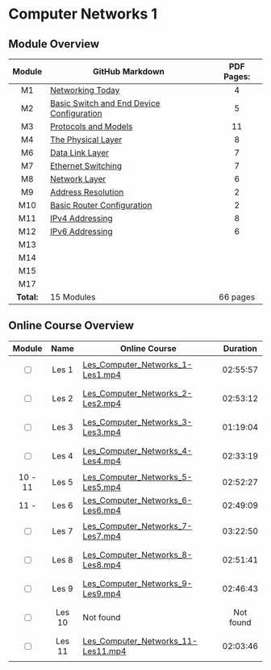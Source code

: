 # Computer Networks 1

## Module Overview

| Module | GitHub Markdown | PDF Pages: |
| :---: | --- | :---: |
| M1  | [Networking Today](./modules/Module1.md) | 4 |
| M2  | [Basic Switch and End Device Configuration](./modules/Module2.md) | 5 |
| M3  | [Protocols and Models](./modules/Module3.md) | 11 |
| M4  | [The Physical Layer](./modules/Module4.md) | 8 |
| M6  | [Data Link Layer](./modules/Module6.md) | 7 |
| M7  | [Ethernet Switching](./modules/Module7.md) | 7 |
| M8  | [Network Layer](./modules/Module8.md) | 6 |
| M9  | [Address Resolution](./modules/Module9.md) | 2 |
| M10 | [Basic Router Configuration](./modules/Module10.md) | 2 |
| M11 | [IPv4 Addressing](./modules/Module11.md) | 8 |
| M12 | [IPv6 Addressing](./modules/Module12.md) | 6 |
| M13 | [](./modules/Module13.md) |  |
| M14 | [](./modules/Module14.md) |  |
| M15 | [](./modules/Module15.md) |  |
| M17 | [](./modules/Module16.md) |  |
| **Total:** | 15 Modules | 66 pages |

## Online Course Overview

| Module | Name | Online Course | Duration |
| :---: | :---: | --- | :---: |
| <p><input type="checkbox"></p> | Les 1 | [Les_Computer_Networks_1-Les1.mp4](https://hogent-my.sharepoint.com/:v:/g/personal/joris_vanduyse_student_hogent_be/ETP71LeMg4hKuIAfyiCLml8Bc6AS9BmUgzzxLN4Y54U-YQ?e=ntXJiX) | 02:55:57 |
| <p><input type="checkbox"></p> | Les 2 | [Les_Computer_Networks_2-Les2.mp4](https://hogent-my.sharepoint.com/:v:/g/personal/joris_vanduyse_student_hogent_be/EdjFX0PQZ4pOp7XYgs2QDXoBZPT7ByvVVCUU6Xz79JpW-g?e=qV4Ty5) | 02:53:12 |
| <p><input type="checkbox"></p> | Les 3 | [Les_Computer_Networks_3-Les3.mp4](https://hogent-my.sharepoint.com/:v:/g/personal/joris_vanduyse_student_hogent_be/EZ_wlJqnrc1KhEN9qzOhOUMBPqiu2Qvjm8FGMFQIMjEwVg?e=VqcFIA) | 01:19:04 |
| <p><input type="checkbox"></p> | Les 4 | [Les_Computer_Networks_4-Les4.mp4](https://hogent-my.sharepoint.com/:v:/g/personal/joris_vanduyse_student_hogent_be/Ecign1M-rSBAkiaO_Ww2eu8BsCPb5zGlGrnxWGyiS7U64Q?e=8IUy5M) | 02:33:19 |
| 10 - 11 | Les 5 | [Les_Computer_Networks_5-Les5.mp4](https://hogent-my.sharepoint.com/:v:/g/personal/joris_vanduyse_student_hogent_be/EVX6D9doqqdAh50s9Gnc0EsBjgPsVLmg1G8XeOY_fYkbTQ?e=0DNm5J) | 02:52:27 |
| 11 - | Les 6 | [Les_Computer_Networks_6-Les6.mp4](https://hogent-my.sharepoint.com/:v:/g/personal/joris_vanduyse_student_hogent_be/EREYMenf5lZBsaaxcQZ9ffEBcQdzLumVx4K7NGhh0g8JPw?e=cF6NYT) | 02:49:09 |
| <p><input type="checkbox"></p> | Les 7 | [Les_Computer_Networks_7-Les7.mp4](https://hogent-my.sharepoint.com/:v:/g/personal/joris_vanduyse_student_hogent_be/EQXTyykQEiFHldLTAb41tA4BBl2QN-LswJ5Sa5u_j6YOWw?e=hqHrWC) | 03:22:50 |
| <p><input type="checkbox"></p> | Les 8 | [Les_Computer_Networks_8-Les8.mp4](https://hogent-my.sharepoint.com/:v:/g/personal/joris_vanduyse_student_hogent_be/ERuXnMwhoB5BjV-Ncno-VFIB7AxNc7J45PBXmjJKnt5y0A?e=43iBzx) | 02:51:41 |
| <p><input type="checkbox"></p> | Les 9 | [Les_Computer_Networks_9-Les9.mp4](https://hogent-my.sharepoint.com/:v:/g/personal/joris_vanduyse_student_hogent_be/EdfqJ4VfZ5ZGl46aKi6h-6gByPVAURH_a9XVuPKMxvvMjQ?e=8WsikQ) | 02:46:43 |
| <p><input type="checkbox"></p> | Les 10| Not found | Not found |
| <p><input type="checkbox"></p> | Les 11| [Les_Computer_Networks_11-Les11.mp4](https://hogent-my.sharepoint.com/:v:/g/personal/joris_vanduyse_student_hogent_be/EZF_mCo8kBhDumMYMn4ZanABtqNCCse5_3h8VGkCrMZ_sA?e=ojO8qT) | 02:03:46 |
